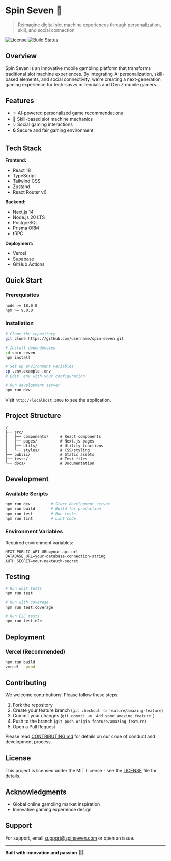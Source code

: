 # Spin Seven 🎰

> Reimagine digital slot machine experiences through personalization, skill, and social connection

[![License](https://img.shields.io/badge/license-MIT-blue.svg)](LICENSE)
[![Build Status](https://img.shields.io/badge/build-passing-brightgreen.svg)](https://github.com/username/spin-seven)

## Overview

Spin Seven is an innovative mobile gambling platform that transforms traditional slot machine experiences. By integrating AI personalization, skill-based elements, and social connectivity, we're creating a next-generation gaming experience for tech-savvy millennials and Gen Z mobile gamers.

## Features

- ✨ AI-powered personalized game recommendations
- 🚀 Skill-based slot machine mechanics
- 💡 Social gaming interactions
- 🔒 Secure and fair gaming environment

## Tech Stack

**Frontend:**
- React 18
- TypeScript
- Tailwind CSS
- Zustand
- React Router v6

**Backend:**
- Next.js 14
- Node.js 20 LTS
- PostgreSQL
- Prisma ORM
- tRPC

**Deployment:**
- Vercel
- Supabase
- GitHub Actions

## Quick Start

### Prerequisites

```bash
node >= 18.0.0
npm >= 9.0.0
```

### Installation

```bash
# Clone the repository
git clone https://github.com/username/spin-seven.git

# Install dependencies
cd spin-seven
npm install

# Set up environment variables
cp .env.example .env
# Edit .env with your configuration

# Run development server
npm run dev
```

Visit `http://localhost:3000` to see the application.

## Project Structure

```
/
├── src/
│   ├── components/     # React components
│   ├── pages/          # Next.js pages
│   ├── utils/          # Utility functions
│   └── styles/         # CSS/styling
├── public/             # Static assets
├── tests/              # Test files
└── docs/               # Documentation
```

## Development

### Available Scripts

```bash
npm run dev         # Start development server
npm run build       # Build for production
npm run test        # Run tests
npm run lint        # Lint code
```

### Environment Variables

Required environment variables:

```env
NEXT_PUBLIC_API_URL=your-api-url
DATABASE_URL=your-database-connection-string
AUTH_SECRET=your-nextauth-secret
```

## Testing

```bash
# Run unit tests
npm run test

# Run with coverage
npm run test:coverage

# Run E2E tests
npm run test:e2e
```

## Deployment

### Vercel (Recommended)

```bash
npm run build
vercel --prod
```

## Contributing

We welcome contributions! Please follow these steps:

1. Fork the repository
2. Create your feature branch (`git checkout -b feature/amazing-feature`)
3. Commit your changes (`git commit -m 'Add some amazing feature'`)
4. Push to the branch (`git push origin feature/amazing-feature`)
5. Open a Pull Request

Please read [CONTRIBUTING.md](CONTRIBUTING.md) for details on our code of conduct and development process.

## License

This project is licensed under the MIT License - see the [LICENSE](LICENSE) file for details.

## Acknowledgments

- Global online gambling market inspiration
- Innovative gaming experience design

## Support

For support, email support@spinseven.com or open an issue.

---

**Built with innovation and passion** 🎲✨